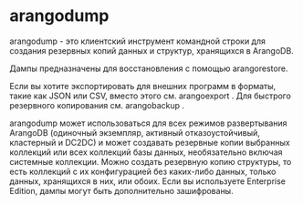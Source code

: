 # arangodump 

arangodump - это клиентский инструмент командной строки для создания резервных копий данных и структур, хранящихся в ArangoDB.

Дампы предназначены для восстановления с помощью arangorestore.

Если вы хотите экспортировать для внешних программ в форматы, такие как JSON или CSV, вместо этого см. arangoexport . Для быстрого резервного копирования см. arangobackup .

arangodump может использоваться для всех режимов развертывания ArangoDB (одиночный экземпляр, активный отказоустойчивый, кластерный и DC2DC) и может создавать резервные копии выбранных коллекций или всех коллекций базы данных, необязательно включая системные коллекции. Можно создать резервную копию структуры, то есть коллекций с их конфигурацией без каких-либо данных, только данных, хранящихся в них, или обоих. Если вы используете Enterprise Edition, дампы могут быть дополнительно зашифрованы.
